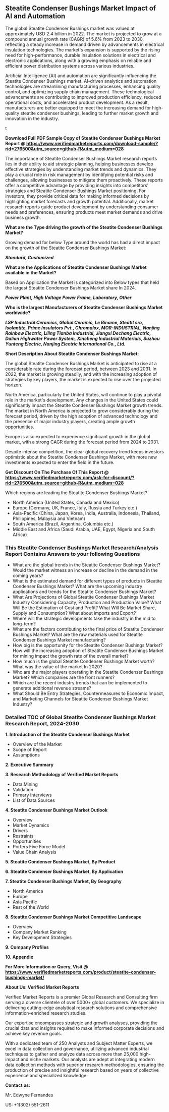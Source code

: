 <h2>Steatite Condenser Bushings Market Impact of AI and Automation</h2><p>The global Steatite Condenser Bushings market was valued at approximately USD 2.4 billion in 2022. The market is projected to grow at a compound annual growth rate (CAGR) of 5.6% from 2023 to 2030, reflecting a steady increase in demand driven by advancements in electrical insulation technologies. The market's expansion is supported by the rising need for high-performance, durable insulation solutions in electrical and electronic applications, along with a growing emphasis on reliable and efficient power distribution systems across various industries.</p><p>Artificial Intelligence (AI) and automation are significantly influencing the Steatite Condenser Bushings market. AI-driven analytics and automation technologies are streamlining manufacturing processes, enhancing quality control, and optimizing supply chain management. These technological advancements are contributing to improved production efficiency, reduced operational costs, and accelerated product development. As a result, manufacturers are better equipped to meet the increasing demand for high-quality steatite condenser bushings, leading to further market growth and innovation in the industry.</p>t</p><p id="" class=""><strong>Download Full PDF Sample Copy of Steatite Condenser Bushings Market Report @ <a href="https://www.verifiedmarketreports.com/download-sample/?rid=276500&utm_source=github-R&utm_medium=028" target="_blank">https://www.verifiedmarketreports.com/download-sample/?rid=276500&utm_source=github-R&utm_medium=028</a></strong></p><p>The importance of&nbsp;Steatite Condenser Bushings Market research reports lies in their ability to aid strategic planning, helping businesses develop effective strategies by understanding market trends and dynamics. They play a crucial role in risk management by identifying potential risks and challenges, allowing businesses to mitigate them proactively. These reports offer a competitive advantage by providing insights into competitors' strategies and Steatite Condenser Bushings Market positioning. For investors, they provide critical data for making informed decisions by highlighting market forecasts and growth potential. Additionally, market research reports guide product development by understanding consumer needs and preferences, ensuring products meet market demands and drive business growth.</p><p><strong>What are the&nbsp;Type driving the growth of the Steatite Condenser Bushings Market?</strong></p><p id="" class="">Growing demand for below Type around the world has had a direct impact on the growth of the Steatite Condenser Bushings Market:</p><em><strong>Standard, Customized</strong></em></p><strong>What are the&nbsp;Applications&nbsp;of Steatite Condenser Bushings Market available in the Market?</strong></p><p id="" class="">Based on Application the Market is categorized into Below types that held the largest Steatite Condenser Bushings Market share In 2024.</p><em><strong>Power Plant, High Voltage Power Frame, Laboratory, Other</strong></em></p><strong>Who is the largest Manufacturers of Steatite Condenser Bushings Market worldwide?</strong></p><p><em><strong>LSP Industrial Ceramics, Global Ceramic, Le Biname, Steatit sro, Isolantite, Prime Insulators Pvt., Chromalox, MOR-INDUSTRIAL, Nanjing Rainbow Electric, Liling Tianba Industrial, Jiangxi Dechang Electric, Dalian Highwater Power System, Xincheng Industrial Materials, Suzhou Yunteng Electric, Nanjing Electric International Co., Ltd.</strong></em></p><p id="" class=""><strong>Short Description About Steatite Condenser Bushings Market:</strong></p><p>The global Steatite Condenser Bushings Market is anticipated to rise at a considerable rate during the forecast period, between 2023 and 2031. In 2022, the market is growing steadily, and with the increasing adoption of strategies by key players, the market is expected to rise over the projected horizon.</p><p>North America, particularly the United States, will continue to play a pivotal role in the market's development. Any changes in the United States could significantly impact the Steatite Condenser Bushings Market growth trends. The market in North America is projected to grow considerably during the forecast period, driven by the high adoption of advanced technology and the presence of major industry players, creating ample growth opportunities.</p><p>Europe is also expected to experience significant growth in the global market, with a strong CAGR during the forecast period from 2024 to 2031.</p><p>Despite intense competition, the clear global recovery trend keeps investors optimistic about the Steatite Condenser Bushings Market, with more new investments expected to enter the field in the future.</p><p id="" class=""><strong>Get Discount On The Purchase Of This Report @ <a href="https://www.verifiedmarketreports.com/ask-for-discount/?rid=276500&utm_source=github-R&utm_medium=028" target="_blank">https://www.verifiedmarketreports.com/ask-for-discount/?rid=276500&utm_source=github-R&utm_medium=028</a></strong></p>Which regions are leading the Steatite Condenser Bushings Market?</p><ul><li>North America (United States, Canada and Mexico)</li><li>Europe (Germany, UK, France, Italy, Russia and Turkey etc.)</li><li>Asia-Pacific (China, Japan, Korea, India, Australia, Indonesia, Thailand, Philippines, Malaysia and Vietnam)</li><li>South America (Brazil, Argentina, Columbia etc.)</li><li>Middle East and Africa (Saudi Arabia, UAE, Egypt, Nigeria and South Africa)</li></ul><h3 id="" class="">This Steatite Condenser Bushings Market Research/Analysis Report Contains Answers to your following Questions</h3><ul><li>What are the global trends in the Steatite Condenser Bushings Market? Would the market witness an increase or decline in the demand in the coming years?</li><li>What is the estimated demand for different types of products in Steatite Condenser Bushings Market? What are the upcoming industry applications and trends for the Steatite Condenser Bushings Market?</li><li>What Are Projections of Global Steatite Condenser Bushings Market Industry Considering Capacity, Production and Production Value? What Will Be the Estimation of Cost and Profit? What Will Be Market Share, Supply and Consumption? What about imports and Export?</li><li>Where will the strategic developments take the industry in the mid to long-term?</li><li>What are the factors contributing to the final price of Steatite Condenser Bushings Market? What are the raw materials used for Steatite Condenser Bushings Market manufacturing?</li><li>How big is the opportunity for the Steatite Condenser Bushings Market? How will the increasing adoption of Steatite Condenser Bushings Market for mining impact the growth rate of the overall market?</li><li>How much is the global Steatite Condenser Bushings Market worth? What was the value of the market In 2020?</li><li>Who are the major players operating in the Steatite Condenser Bushings Market? Which companies are the front runners?</li><li>Which are the recent industry trends that can be implemented to generate additional revenue streams?</li><li>What Should Be Entry Strategies, Countermeasures to Economic Impact, and Marketing Channels for Steatite Condenser Bushings Market Industry?</li></ul><h3 id="" class="">Detailed TOC of Global Steatite Condenser Bushings Market Research Report, 2024-2030</h3><p id="" class=""><strong>1. Introduction of the Steatite Condenser Bushings Market</strong></p><ul><li>Overview of the Market</li><li>Scope of Report</li><li>Assumptions</li></ul><p id="" class=""><strong>2. Executive Summary</strong></p><p id="" class=""><strong>3. Research Methodology of Verified Market Reports</strong></p><ul><li>Data Mining</li><li>Validation</li><li>Primary Interviews</li><li>List of Data Sources</li></ul><p id="" class=""><strong>4. Steatite Condenser Bushings Market Outlook</strong></p><ul><li>Overview</li><li>Market Dynamics</li><li>Drivers</li><li>Restraints</li><li>Opportunities</li><li>Porters Five Force Model</li><li>Value Chain Analysis</li></ul><p id="" class=""><strong>5. Steatite Condenser Bushings Market, By Product</strong></p><p id="" class=""><strong>6. Steatite Condenser Bushings Market, By Application</strong></p><p id="" class=""><strong>7. Steatite Condenser Bushings Market, By Geography</strong></p><ul><li>North America</li><li>Europe</li><li>Asia Pacific</li><li>Rest of the World</li></ul><p id="" class=""><strong>8. Steatite Condenser Bushings Market Competitive Landscape</strong></p><ul><li>Overview</li><li>Company Market Ranking</li><li>Key Development Strategies</li></ul><p id="" class=""><strong>9. Company Profiles</strong></p><p id="" class=""><strong>10. Appendix</strong></p><p id="" class=""><strong>For More Information or Query, Visit @ <a href="https://www.verifiedmarketreports.com/product/steatite-condenser-bushings-market/" target="_blank">https://www.verifiedmarketreports.com/product/steatite-condenser-bushings-market/</a></strong></p><p id="" class=""><strong>About Us: Verified Market Reports</strong></p><p id="" class="">Verified Market Reports is a premier Global Research and Consulting firm serving a diverse clientele of over 5000+ global customers. We specialize in delivering cutting-edge analytical research solutions and comprehensive information-enriched research studies.</p><p id="" class="">Our expertise encompasses strategic and growth analyses, providing the crucial data and insights required to make informed corporate decisions and achieve key revenue goals.</p><p id="" class="">With a dedicated team of 250 Analysts and Subject Matter Experts, we excel in data collection and governance, utilizing advanced industrial techniques to gather and analyze data across more than 25,000 high-impact and niche markets. Our analysts are adept at integrating modern data collection methods with superior research methodologies, ensuring the production of precise and insightful research based on years of collective experience and specialized knowledge.</p><p id="" class=""><strong>Contact us:</strong></p><p id="" class="">Mr. Edwyne Fernandes</p><p id="" class="">US: +1(302) 551-2611</p>